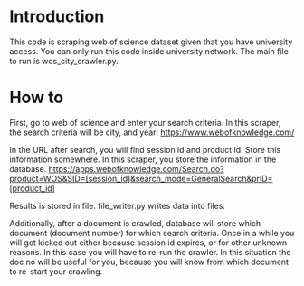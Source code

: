 # Introduction
This code is scraping web of science dataset given that you have university access. You can only run this code inside university network. The main file to run is wos_city_crawler.py.

# How to
First, go to web of science and enter your search criteria. In this scraper, the search criteria will be city, and year: https://www.webofknowledge.com/

In the URL after search, you will find session id and product id. Store this information somewhere. In this scraper, you store the information in the database. 
https://apps.webofknowledge.com/Search.do?product=WOS&SID=[session_id]&search_mode=GeneralSearch&prID=[product_id]

Results is stored in file. file_writer.py writes data into files. 

Additionally, after a document is crawled, database will store which document (document number) for which search criteria. Once in a while 
you will get kicked out either because session id expires, or for other unknown reasons. In this case you will have to re-run the crawler. 
In this situation the doc no will be useful for you, because you will know from which document to re-start your crawling. 
